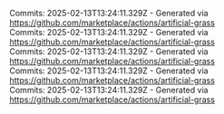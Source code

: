 Commits: 2025-02-13T13:24:11.329Z - Generated via https://github.com/marketplace/actions/artificial-grass
<br>
Commits: 2025-02-13T13:24:11.329Z - Generated via https://github.com/marketplace/actions/artificial-grass
<br>
Commits: 2025-02-13T13:24:11.329Z - Generated via https://github.com/marketplace/actions/artificial-grass
<br>
Commits: 2025-02-13T13:24:11.329Z - Generated via https://github.com/marketplace/actions/artificial-grass
<br>
Commits: 2025-02-13T13:24:11.329Z - Generated via https://github.com/marketplace/actions/artificial-grass
<br>
